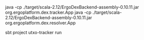 java -cp ./target/scala-2.12/ErgoDexBackend-assembly-0.10.11.jar org.ergoplatform.dex.tracker.App
java -cp ./target/scala-2.12/ErgoDexBackend-assembly-0.10.11.jar org.ergoplatform.dex.resolver.App

sbt
project utxo-tracker
run